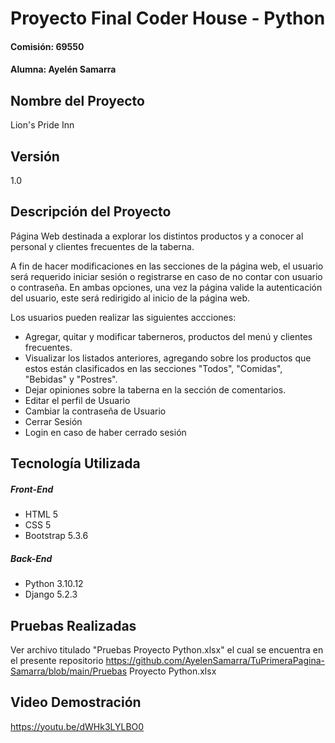 # Proyecto Final Coder House - Python
#### Comisión: 69550
#### Alumna: Ayelén Samarra

## Nombre del Proyecto
Lion's Pride Inn

## Versión
1.0

## Descripción del Proyecto
Página Web destinada a explorar los distintos productos y a conocer al personal y clientes frecuentes de la taberna.

A fin de hacer modificaciones en las secciones de la página web, el usuario será requerido iniciar sesión o registrarse en caso de no contar con usuario o contraseña. En ambas opciones, una vez la página valide la autenticación del usuario, este será redirigido al inicio de la página web.

Los usuarios pueden realizar las siguientes accciones:
- Agregar, quitar y modificar taberneros, productos del menú y clientes frecuentes.
- Visualizar los listados anteriores, agregando sobre los productos que estos están clasificados en las secciones "Todos", "Comidas", "Bebidas" y "Postres".
- Dejar opiniones sobre la taberna en la sección de comentarios.
- Editar el perfil de Usuario
- Cambiar la contraseña de Usuario
- Cerrar Sesión
- Login en caso de haber cerrado sesión


## Tecnología Utilizada

##### Front-End
- HTML 5
- CSS 5
- Bootstrap 5.3.6

##### Back-End
- Python 3.10.12
- Django 5.2.3

## Pruebas Realizadas

Ver archivo titulado "Pruebas Proyecto Python.xlsx" el cual se encuentra en el presente repositorio https://github.com/AyelenSamarra/TuPrimeraPagina-Samarra/blob/main/Pruebas Proyecto Python.xlsx

## Video Demostración

https://youtu.be/dWHk3LYLBO0








